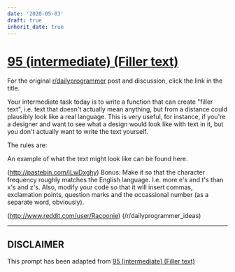 ```yaml
---
date: '2020-05-03'
draft: true
inherit_date: true
---
```


# [95 (intermediate) (Filler text)](https://www.reddit.com/r/dailyprogrammer/comments/za9tu/9032012_challenge_95_intermediate_filler_text/)

For the original [r/dailyprogrammer](https://www.reddit.com/r/dailyprogrammer/) post and discussion, click the link in the title.

Your intermediate task today is to write a function that can create "filler text", i.e. text that doesn't actually mean anything, but from a distance could plausibly look like a real language. This is very useful, for instance, if you're a designer and want to see what a design would look like with text in it, but you don't actually want to write the text yourself. 

The rules are:

An example of what the text might look like can be found here. 

(http://pastebin.com/iLwDxghy)
Bonus: Make it so that the character frequency roughly matches the English language. I.e. more e's and t's than x's and z's. Also, modify your code so that it will insert commas, exclamation points, question marks and the occassional number (as a separate word, obviously). 

(http://www.reddit.com/user/Racoonie)
(/r/dailyprogrammer_ideas)

----
## **DISCLAIMER**
This prompt has been adapted from [95 [intermediate] (Filler text)](https://www.reddit.com/r/dailyprogrammer/comments/za9tu/9032012_challenge_95_intermediate_filler_text/
)
